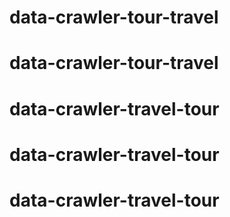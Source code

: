 # data-crawler-tour-travel
# data-crawler-tour-travel
# data-crawler-travel-tour
# data-crawler-travel-tour
# data-crawler-travel-tour
